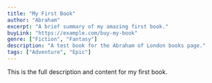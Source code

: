 ```yaml
---
title: "My First Book"
author: "Abraham"
excerpt: "A brief summary of my amazing first book."
buyLink: "https://example.com/buy-my-book"
genre: ["Fiction", "Fantasy"]
description: "A test book for the Abraham of London books page."
tags: ["Adventure", "Epic"]
---
```

This is the full description and content for my first book.